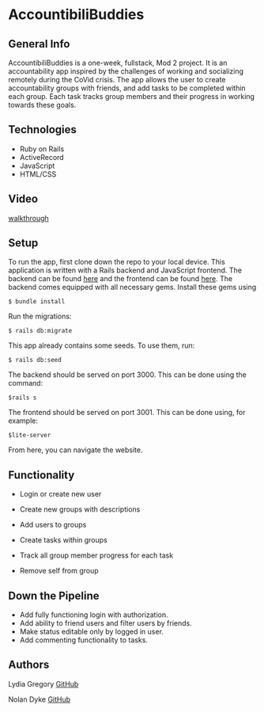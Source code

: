 # AccountibiliBuddies

## General Info

AccountibiliBuddies is a one-week, fullstack, Mod 2 project. It is an accountability app inspired by the challenges of working and socializing remotely during the CoVid crisis. The app allows the user to create accountability groups with friends, and add tasks to be completed within each group. Each task tracks group members and their progress in working towards these goals. 

## Technologies

* Ruby on Rails 
* ActiveRecord
* JavaScript
* HTML/CSS 

## Video

[walkthrough](https://youtu.be/ECMCJ1QmmPw)

## Setup

To run the app, first clone down the repo to your local device. This application is written with a Rails backend and JavaScript frontend. The backend can be found [here](https://github.com/nolan-dyke/mod2_project) and the frontend can be found [here](https://github.com/ljg2gb/frontend_Mod2_Project). The backend comes equipped with all necessary gems. Install these gems using 

`$ bundle install`

Run the migrations:

`$ rails db:migrate`

This app already contains some seeds. To use them, run:

`$ rails db:seed`

The backend should be served on port 3000. This can be done using the command:

`$rails s`
 
The frontend should be served on port 3001. This can be done using, for example: 

`$lite-server`

From here, you can navigate the website.

## Functionality

* Login or create new user

* Create new groups with descriptions

* Add users to groups

* Create tasks within groups

* Track all group member progress for each task

* Remove self from group



## Down the Pipeline

* Add fully functioning login with authorization.
* Add ability to friend users and filter users by friends.
* Make status editable only by logged in user. 
* Add commenting functionality to tasks.

## Authors

Lydia Gregory [GitHub](https://github.com/ljg2gb)

Nolan Dyke [GitHub](https://github.com/nolan-dyke)

